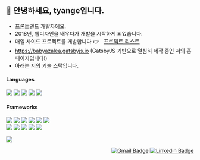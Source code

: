 ## 👋 안녕하세요, tyange입니다.

- 프론트엔드 개발자에요.
- 2018년, 웹디자인을 배우다가 개발을 시작하게 되었습니다.
- 매일 사이드 프로젝트를 개발합니다 👉 <a style="font-size: 0.9rem; margin-left: 0.5rem;" href="https://babyazalea.notion.site/babyazalea-s-SIDE-PROJECT-039cc81c1b774b05aa19f082fe569a36">프로젝트 리스트</a>
- https://babyazalea.gatsbyjs.io (GatsbyJS 기반으로 열심히 제작 중인 저의 홈페이지입니다!)
- 아래는 저의 기술 스택입니다.




#### Languages

<a href="#"><img src="https://img.shields.io/badge/JavaScript-323330?style=for-the-badge&logo=javascript&logoColor=F7DF1E"/></a> <a href="#"><img src="https://img.shields.io/badge/TypeScript-007ACC?style=for-the-badge&logo=typescript&logoColor=white"/></a> <a href="#"><img src="https://img.shields.io/badge/html5-%23E34F26.svg?style=for-the-badge&logo=html5&logoColor=white"/></a> <a href="#"><img src="https://img.shields.io/badge/css3-%231572B6.svg?style=for-the-badge&logo=css3&logoColor=white"/></a> <a href="#"><img src="https://img.shields.io/badge/dart-%230175C2.svg?style=for-the-badge&logo=dart&logoColor=white"/></a>



#### Frameworks

<a href="#"><img src="https://img.shields.io/badge/Git-F05032?style=for-the-badge&logo=git&logoColor=white"/></a> <a href="#"><img src="https://img.shields.io/badge/Node.js-339933?style=for-the-badge&logo=nodedotjs&logoColor=white"/></a> <a href="#"><img src="https://img.shields.io/badge/Express.js-000000?style=for-the-badge&logo=express&logoColor=white"/></a> <a href="#"><img src="https://img.shields.io/badge/Sass-CC6699?style=for-the-badge&logo=sass&logoColor=white"/></a> <a href="#"><img src="https://img.shields.io/badge/firebase-ffca28?style=for-the-badge&logo=firebase&logoColor=black"/></a> <a href="#"><img src="https://img.shields.io/badge/Flutter-02569B?style=for-the-badge&logo=flutter&logoColor=white"/></a><br/>
<a href="#"><img src="https://img.shields.io/badge/React-20232A?style=for-the-badge&logo=react&logoColor=61DAFB"/></a> <a href="#"><img src="https://img.shields.io/badge/angular-%23DD0031.svg?style=for-the-badge&logo=angular&logoColor=white"/></a> <a href="#"><img src="https://img.shields.io/badge/Vue.js-35495E?style=for-the-badge&logo=vuedotjs&logoColor=4FC08D"/></a> <a href="#"><img src="https://img.shields.io/badge/Gatsby-%23663399.svg?style=for-the-badge&logo=gatsby&logoColor=white"/></a> <a href="#"><img src="https://img.shields.io/badge/next.js-000000?style=for-the-badge&logo=nextdotjs&logoColor=white"/></a> 

<a href="#"><img src="https://github-readme-stats.vercel.app/api/top-langs/?username=babyazalea&layout=compact"/></a>
<br/>

<div align=right>

[![Gmail Badge](https://img.shields.io/badge/-Gmail-d14836?style=plastic&logo=Gmail&logoColor=white)](mailto:usun16@gmail.com) [![Linkedin Badge](https://img.shields.io/badge/LinkedIn-0077B5?style=plastic&logo=linkedin&logoColor=white)](https://www.linkedin.com/in/babyazalea/)
</div>
